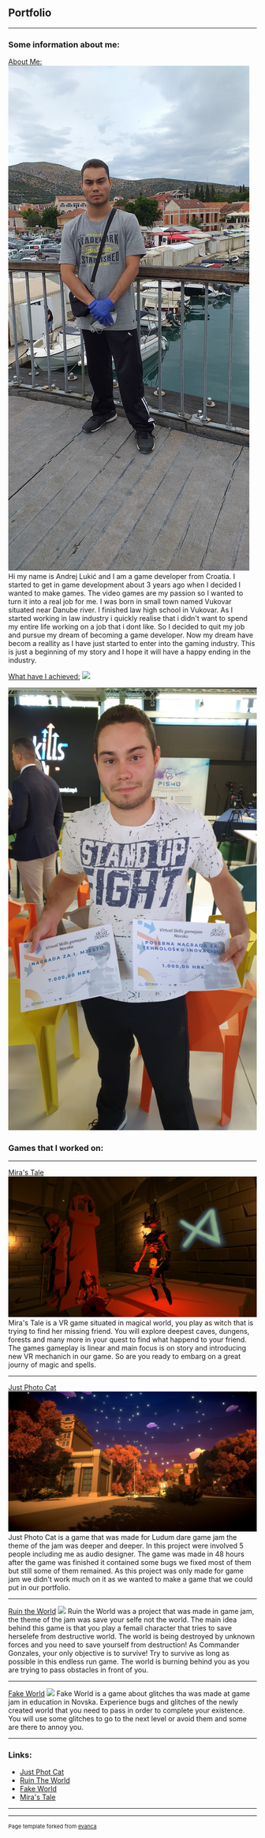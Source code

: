 ## Portfolio

---

### Some information about me: 

[About Me:](/sample_page)
<img src="images/Testna_Slika.png?raw=true"/>
Hi my name is Andrej Lukić and I am a game developer from Croatia.
I started to get in game development about 3 years ago when I decided I wanted to make games.
The video games are my passion so I wanted to turn it into a real job for me.
I was born in small town named Vukovar situated near Danube river.
I finished law high school in Vukovar.
As I started working in law industry i quickly realise that i didn't want to spend my entire life working on a job that i dont like.
So I decided to quit my job and pursue my dream of becoming a game developer.
Now my dream have becom a reallity as I have just started to enter into the gaming industry.
This is just a beginning of my story and I hope it will have a happy ending in the industry.

[What have I achieved:](/sample_page)
<img src="images/Hakaton_Winner_Picture.png?raw=true"/>

[](/sample_page)
<img src="images/Moja_Hakaton_Slika.png?raw=true"/>

### Games that I worked on:

---
[Mira's Tale](/pdf/sample_presentation.pdf)
<img src="images/Miras_Tale_Picture.png?raw=true"/>
Mira's Tale is a VR game situated in magical world, you play as witch that is trying to find her missing friend.
You will explore deepest caves, dungens, forests and many more in your quest to find what happend to your friend.
The games gameplay is linear and main focus is on story and introducing new VR mechanich in our game.
So are you ready to embarg on a great journy of magic and spells.

---
[Just Photo Cat](http://example.com/)
<img src="images/Photo_Cat_Picture.png?raw=true"/>
Just Photo Cat is a game that was made for Ludum dare game jam the theme of the jam was deeper and deeper.
In this project were involved 5 people including me as audio designer.
The game was made in 48 hours after the game was finished it contained some bugs we fixed most of them but still some of them remained.
As this project was only made for game jam we didn't work much on it as we wanted to make a game that we could put in our portfolio.


---

[Ruin the World](/sample_page)
<img src="images/Ruin_The_World_Picture.png?raw=true"/>
Ruin the World was a project that was made in game jam, the theme of the jam was save your selfe not the world.
The main idea behind this game is that you play a femail character that tries to save herselefe from destructive world.
The world is being destroyed by unknown forces and you need to save yourself from destruction! As Commander Gonzales, your only objective is to survive!
Try to survive as long as possible in this endless run game. The world is burning behind you as you are trying to pass obstacles in front of you.

---

[Fake World](/sample_page)
<img src="images/Fake_World_Picture.png?raw=true"/>
Fake World is a game about glitches tha was made at game jam in education in Novska. Experience bugs and glitches of the newly created world that you need to pass in order to complete your existence.  You will use some glitches to go to the next level or avoid them and some are there to annoy you.

---


### Links:

- [Just Phot Cat](https://raven-insights.itch.io/just-photo-cat)
- [Ruin The World](https://thedynamitepriest.itch.io/ruin-the-world)
- [Fake World](https://thedynamitepriest.itch.io/fake-world)
- [Mira's Tale](https://youtu.be/J2Sd-hQ5LrE)

---




---
<p style="font-size:11px">Page template forked from <a href="https://github.com/evanca/quick-portfolio">evanca</a></p>
<!-- Remove above link if you don't want to attibute -->
